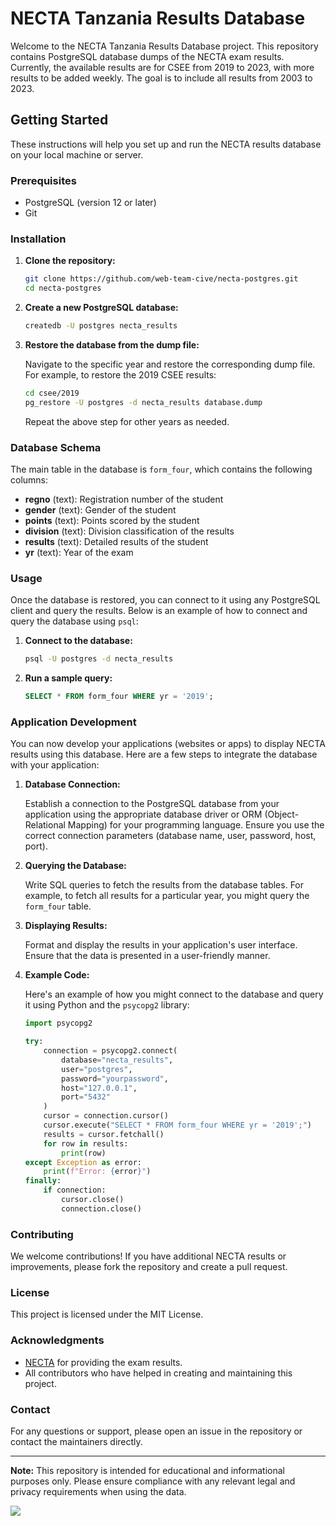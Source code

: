 # NECTA Tanzania Results Database

Welcome to the NECTA Tanzania Results Database project. This repository contains PostgreSQL database dumps of the NECTA exam results. Currently, the available results are for CSEE from 2019 to 2023, with more results to be added weekly. The goal is to include all results from 2003 to 2023.

## Getting Started

These instructions will help you set up and run the NECTA results database on your local machine or server.

### Prerequisites

- PostgreSQL (version 12 or later)
- Git

### Installation

1. **Clone the repository:**

   ```sh
   git clone https://github.com/web-team-cive/necta-postgres.git
   cd necta-postgres
   ```

2. **Create a new PostgreSQL database:**

   ```sh
   createdb -U postgres necta_results
   ```

3. **Restore the database from the dump file:**

   Navigate to the specific year and restore the corresponding dump file. For example, to restore the 2019 CSEE results:

   ```sh
   cd csee/2019
   pg_restore -U postgres -d necta_results database.dump
   ```

   Repeat the above step for other years as needed.

### Database Schema

The main table in the database is `form_four`, which contains the following columns:

- **regno** (text): Registration number of the student
- **gender** (text): Gender of the student
- **points** (text): Points scored by the student
- **division** (text): Division classification of the results
- **results** (text): Detailed results of the student
- **yr** (text): Year of the exam

### Usage

Once the database is restored, you can connect to it using any PostgreSQL client and query the results. Below is an example of how to connect and query the database using `psql`:

1. **Connect to the database:**

   ```sh
   psql -U postgres -d necta_results
   ```

2. **Run a sample query:**

   ```sql
   SELECT * FROM form_four WHERE yr = '2019';
   ```

### Application Development

You can now develop your applications (websites or apps) to display NECTA results using this database. Here are a few steps to integrate the database with your application:

1. **Database Connection:**

   Establish a connection to the PostgreSQL database from your application using the appropriate database driver or ORM (Object-Relational Mapping) for your programming language. Ensure you use the correct connection parameters (database name, user, password, host, port).

2. **Querying the Database:**

   Write SQL queries to fetch the results from the database tables. For example, to fetch all results for a particular year, you might query the `form_four` table.

3. **Displaying Results:**

   Format and display the results in your application's user interface. Ensure that the data is presented in a user-friendly manner.

4. **Example Code:**

   Here's an example of how you might connect to the database and query it using Python and the `psycopg2` library:

   ```python
   import psycopg2

   try:
       connection = psycopg2.connect(
           database="necta_results",
           user="postgres",
           password="yourpassword",
           host="127.0.0.1",
           port="5432"
       )
       cursor = connection.cursor()
       cursor.execute("SELECT * FROM form_four WHERE yr = '2019';")
       results = cursor.fetchall()
       for row in results:
           print(row)
   except Exception as error:
       print(f"Error: {error}")
   finally:
       if connection:
           cursor.close()
           connection.close()
   ```

### Contributing

We welcome contributions! If you have additional NECTA results or improvements, please fork the repository and create a pull request.

### License

This project is licensed under the MIT License.

### Acknowledgments

- [NECTA](https://www.necta.go.tz/) for providing the exam results.
- All contributors who have helped in creating and maintaining this project.

### Contact

For any questions or support, please open an issue in the repository or contact the maintainers directly.

---

**Note:** This repository is intended for educational and informational purposes only. Please ensure compliance with any relevant legal and privacy requirements when using the data.

![](https://komarev.com/ghpvc/?username=Project-Views&style=for-the-badge)
